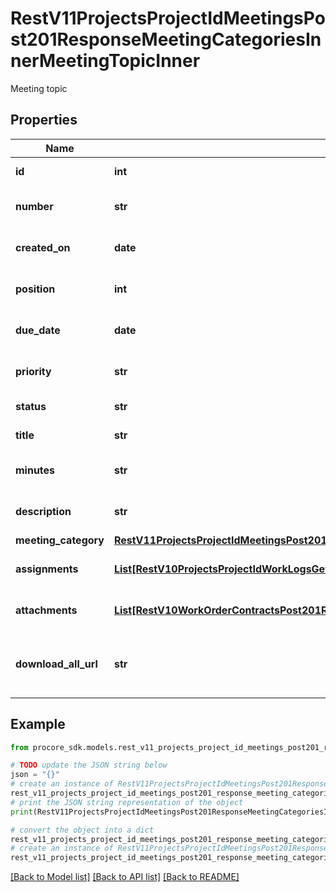 # RestV11ProjectsProjectIdMeetingsPost201ResponseMeetingCategoriesInnerMeetingTopicInner

Meeting topic

## Properties

Name | Type | Description | Notes
------------ | ------------- | ------------- | -------------
**id** | **int** | Meeting topic id | [optional] 
**number** | **str** | Meeting topic number | [optional] 
**created_on** | **date** | Meeting topic created on | [optional] 
**position** | **int** | Meeting topic position | [optional] 
**due_date** | **date** | Meeting topic due date | [optional] 
**priority** | **str** | Meeting topic priority | [optional] 
**status** | **str** | Meeting topic status | [optional] 
**title** | **str** | Meeting topic title | [optional] 
**minutes** | **str** | Meeting topic minutes | [optional] 
**description** | **str** | Meeting topic description | [optional] 
**meeting_category** | [**RestV11ProjectsProjectIdMeetingsPost201ResponseMeetingCategoriesInnerMeetingTopicInnerMeetingCategory**](RestV11ProjectsProjectIdMeetingsPost201ResponseMeetingCategoriesInnerMeetingTopicInnerMeetingCategory.md) |  | [optional] 
**assignments** | [**List[RestV10ProjectsProjectIdWorkLogsGet200ResponseInnerCreatedBy]**](RestV10ProjectsProjectIdWorkLogsGet200ResponseInnerCreatedBy.md) | Meeting topic assignments | [optional] 
**attachments** | [**List[RestV10WorkOrderContractsPost201ResponseAttachmentsInner]**](RestV10WorkOrderContractsPost201ResponseAttachmentsInner.md) | Meeting topic attachments | [optional] 
**download_all_url** | **str** | URL to download all attachments for this meeting | [optional] 

## Example

```python
from procore_sdk.models.rest_v11_projects_project_id_meetings_post201_response_meeting_categories_inner_meeting_topic_inner import RestV11ProjectsProjectIdMeetingsPost201ResponseMeetingCategoriesInnerMeetingTopicInner

# TODO update the JSON string below
json = "{}"
# create an instance of RestV11ProjectsProjectIdMeetingsPost201ResponseMeetingCategoriesInnerMeetingTopicInner from a JSON string
rest_v11_projects_project_id_meetings_post201_response_meeting_categories_inner_meeting_topic_inner_instance = RestV11ProjectsProjectIdMeetingsPost201ResponseMeetingCategoriesInnerMeetingTopicInner.from_json(json)
# print the JSON string representation of the object
print(RestV11ProjectsProjectIdMeetingsPost201ResponseMeetingCategoriesInnerMeetingTopicInner.to_json())

# convert the object into a dict
rest_v11_projects_project_id_meetings_post201_response_meeting_categories_inner_meeting_topic_inner_dict = rest_v11_projects_project_id_meetings_post201_response_meeting_categories_inner_meeting_topic_inner_instance.to_dict()
# create an instance of RestV11ProjectsProjectIdMeetingsPost201ResponseMeetingCategoriesInnerMeetingTopicInner from a dict
rest_v11_projects_project_id_meetings_post201_response_meeting_categories_inner_meeting_topic_inner_from_dict = RestV11ProjectsProjectIdMeetingsPost201ResponseMeetingCategoriesInnerMeetingTopicInner.from_dict(rest_v11_projects_project_id_meetings_post201_response_meeting_categories_inner_meeting_topic_inner_dict)
```
[[Back to Model list]](../README.md#documentation-for-models) [[Back to API list]](../README.md#documentation-for-api-endpoints) [[Back to README]](../README.md)


